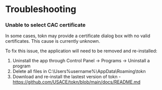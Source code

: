 # Troubleshooting

### Unable to select CAC certificate

In some cases, tokn may provide a certificate dialog box with no valid certificates.  This cause is currently unknown.

To fix this issue, the application will need to be removed and re-installed:
1) Uninstall the app through Control Panel -> Programs -> Uninstall a program
2) Delete all files in C:\Users\%username%\AppData\Roaming\tokn
3) Download and re-install the lastest version of tokn - https://github.com/USACE/tokn/blob/main/docs/README.md
